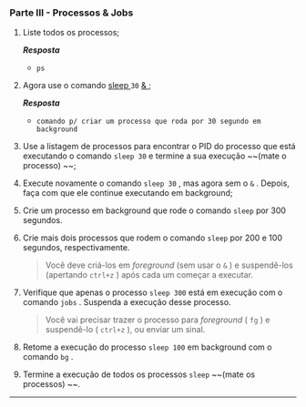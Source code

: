 ### Parte III - Processos & Jobs

1. Liste todos os processos;

   _**Resposta**_

   - `ps`

2. Agora use o comando [sleep ](https://linux.die.net/man/3/sleep)`30` [& ](https://linuxhandbook.com/run-process-background/);

   _**Resposta**_

   - `comando p/ criar um processo que roda por 30 segundo em background `

3. Use a listagem de processos para encontrar o PID do processo que está executando o comando `sleep 30` e termine a sua execução ~~(mate o processo) ~~;

4. Execute novamente o comando `sleep 30` , mas agora sem o `&` . Depois, faça com que ele continue executando em background;

5. Crie um processo em background que rode o comando `sleep` por 300 segundos.

6. Crie mais dois processos que rodem o comando `sleep` por 200 e 100 segundos, respectivamente.

   > Você deve criá-los em *foreground* (sem usar o `&` ) e suspendê-los (apertando `ctrl+z` ) após cada um começar a executar.

7. Verifique que apenas o processo `sleep 300` está em execução com o comando `jobs` . Suspenda a execução desse processo.

   > Você vai precisar trazer o processo para *foreground* ( `fg` ) e suspendê-lo ( `ctrl+z` ), ou enviar um sinal.

8. Retome a execução do processo `sleep 100` em background com o comando `bg` .

9. Termine a execução de todos os processos `sleep` ~~(mate os processos) ~~.

------